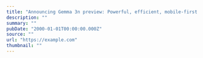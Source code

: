 ```yaml
---
title: "Announcing Gemma 3n preview: Powerful, efficient, mobile-first AI"
description: ""
summary: ""
pubDate: "2000-01-01T00:00:00.000Z"
source: ""
url: "https://example.com"
thumbnail: ""
---
```


